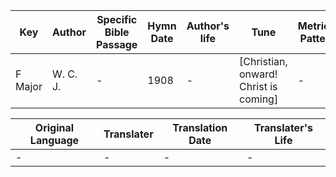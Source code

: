Key | Author   | Specific Bible Passage     |Hymn Date |Author's life |Tune |Metrical Pattern   |Composer/Source
-- | --------- | ---------------------------|----------|--------------|-----|-------------------|-------------  
F Major |W. C. J. |- |1908 |- |[Christian, onward!  Christ is coming] |- |Walton C. John

Original Language | Translater | Translation Date   | Translater's Life  
----------------- | --------- | --------------------|-------------     
\- |- |- |-
